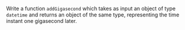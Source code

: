 Write a function `addGigasecond` which takes as input an object of type `datetime` and returns an object of the same type, representing the time instant one gigasecond later.

